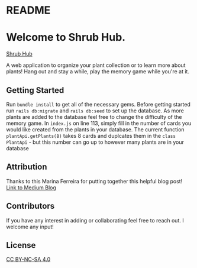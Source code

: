 # README


# Welcome to Shrub Hub.
[Shrub Hub](https://sleepy-volhard-b57b99.netlify.app/) 

A web application to organize your plant collection or to learn more about plants! Hang out and stay a while, play the memory game while you're at it. 

## Getting Started
Run `bundle install` to get all of the necessary gems. Before getting started run `rails db:migrate` and `rails db:seed` to set up the database. As more plants are added to the database feel free to change the difficulty of the memory game. In `index.js` on line 113, simply fill in the number of cards you would like created from the plants in your database. The current function `plantApi.getPlants(8)` takes 8 cards and duplcates them in the `class PlantApi` - but this number can go up to however many plants are in your database

## Attribution

Thanks to this Marina Ferreira for putting together this helpful blog post! [Link to Medium Blog]( https://medium.com/free-code-camp/vanilla-javascript-tutorial-build-a-memory-game-in-30-minutes-e542c4447eae)


## Contributors 
If you have any interest in adding or collaborating feel free to reach out. I welcome any input!


## License
[CC BY-NC-SA 4.0]( https://creativecommons.org/licenses/by-nc-sa/4.0/
)

